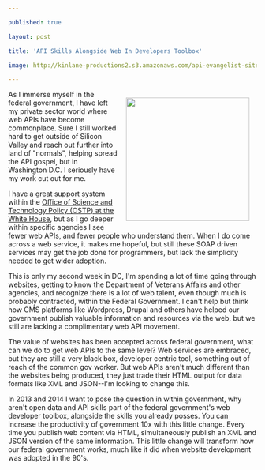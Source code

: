 ---
published: true
layout: post
title: 'API Skills Alongside Web In Developers Toolbox'
image: http://kinlane-productions2.s3.amazonaws.com/api-evangelist-site/blog/bw-toolbox.jpg
---

<p><img style="padding: 15px;" src="https://s3.amazonaws.com/kinlane-productions2/bw-icons/bw-toolbox.jpg" alt="" width="250" align="right" />
<p>As I immerse myself in the federal government, I have left my private sector world where web APIs have become commonplace. Sure I still worked hard to get outside of Silicon Valley and reach out further into land of "normals", helping spread the API gospel, but in Washington D.C. I seriously have my work cut out for me.
<p>I have a great support system within the <a href="https://www.whitehouse.gov/administration/eop/ostp">Office of Science and Technology Policy (OSTP) at the White House</a>, but as I go deeper within specific agencies I see fewer web APIs, and fewer people who understand them. When I do come across a web service, it makes me hopeful, but still these SOAP driven services may get the job done for programmers, but lack the simplicity needed to get wider adoption.
<p>This is only my second week in DC, I'm spending a lot of time going through websites, getting to know the Department of Veterans Affairs and other agencies, and recognize there is a lot of web talent, even though much is probably contracted, within the Federal Government.  I can't help but think how CMS platforms like Wordpress, Drupal and others have helped our government publish valuable information and resources via the web, but we still are lacking a complimentary web API movement.
<p>The value of websites has been accepted across federal government, what can we do to get web APIs to the same level? Web services are embraced, but they are still a very black box, developer centric tool, something out of reach of the common gov worker. But web APIs aren't much different than the websites being produced, they just trade their HTML output for data formats like XML and JSON--I'm looking to change this.
<p>In 2013 and 2014 I want to pose the question in within government, why aren't open data and API skills part of the federal government's web developer toolbox, alongside the skills you already posses. You can increase the productivity of government 10x with this little change. Every time you publish web content via HTML, simultaneously publish an XML and JSON version of the same information. This little change will transform how our federal government works, much like it did when website development was adopted in the 90's.

